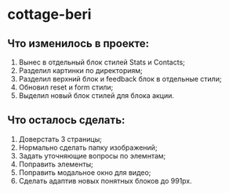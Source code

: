# cottage-beri

## Что изменилось в проекте:
1. Вынес в отдельный блок стилей Stats и Contacts;
2. Разделил картинки по директориям;
3. Разделил верхний блок и feedback блок в отдельные стили;
4. Обновил reset и form стили;
5. Выделил новый блок стилей для блока акции.

## Что осталось сделать:
1. Доверстать 3 страницы;
2. Нормально сделать папку изображений;
3. Задать уточняющие вопросы по элемнтам;
5. Поправить элементы;
6. Поправить модальное окно для видео;
7. Сделать адаптив новых понятных блоков до 991px.